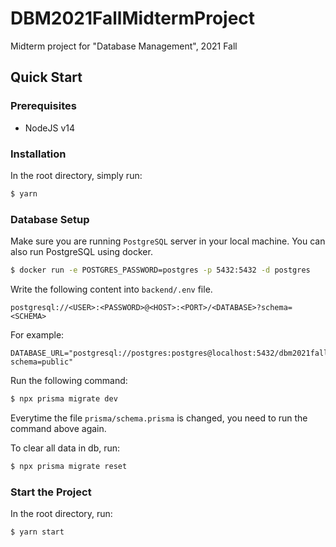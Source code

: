 # DBM2021FallMidtermProject

Midterm project for "Database Management", 2021 Fall

## Quick Start

### Prerequisites

- NodeJS v14

### Installation

In the root directory, simply run:

```bash
$ yarn
```

### Database Setup

Make sure you are running `PostgreSQL` server in your local machine. You can also run PostgreSQL using docker.

```bash
$ docker run -e POSTGRES_PASSWORD=postgres -p 5432:5432 -d postgres
```

Write the following content into `backend/.env` file.

```
postgresql://<USER>:<PASSWORD>@<HOST>:<PORT>/<DATABASE>?schema=<SCHEMA>
```

For example:

```
DATABASE_URL="postgresql://postgres:postgres@localhost:5432/dbm2021fall?schema=public"
```

Run the following command:

```bash
$ npx prisma migrate dev
```

Everytime the file `prisma/schema.prisma` is changed, you need to run the command above again.

To clear all data in db, run:

```bash
$ npx prisma migrate reset
```

### Start the Project

In the root directory, run:

```bash
$ yarn start
```